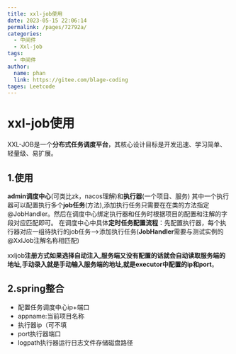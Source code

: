 ```yaml
---
title: xxl-job使用
date: 2023-05-15 22:06:14
permalink: /pages/72792a/
categories: 
  - 中间件
  - Xxl-job
tags: 
  - 中间件
author: 
  name: phan
  link: https://gitee.com/blage-coding
tages: Leetcode
---
```

# xxl-job使用

XXL-JOB是一个**分布式任务调度平台**，其核心设计目标是开发迅速、学习简单、轻量级、易扩展。

## 1.使用

**admin调度中心**(可类比zk，nacos理解)和**执行器**(一个项目、服务) 其中一个执行器可以配置执行多个**job任务**(方法),添加执行任务只需要在在类的方法指定@JobHandler。然后在调度中心绑定执行器和任务时根据项目的配置和注解的字段对应匹配即可。 在调度中心中具体**定时任务配置流程**：先配置执行器，每个执行器对应一组待执行的job任务——>添加执行任务(**JobHandler**需要与测试实例的@XxlJob注解名称相匹配)

xxljob**注册方式如果选择自动注入,服务端又没有配置的话就会自动读取服务端的地址,手动录入就是手动输入服务端的地址,就是executor中配置的ip和port**。

## 2.spring整合

- 配置任务调度中心ip+端口
- appname:当前项目名称
- 执行器ip（可不填
- port执行器端口
- logpath执行器运行日志文件存储磁盘路径